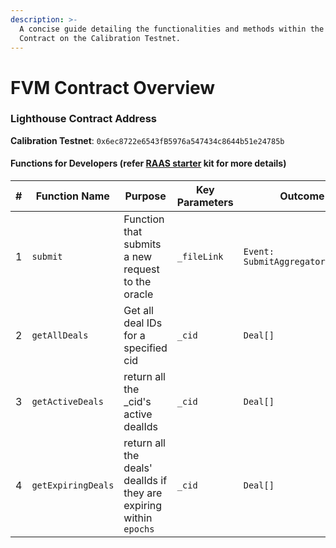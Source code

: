 ```yaml
---
description: >-
  A concise guide detailing the functionalities and methods within the FVM
  Contract on the Calibration Testnet.
---
```


# FVM Contract Overview

### Lighthouse Contract Address

**Calibration Testnet**: `0x6ec8722e6543fB5976a547434c8644b51e24785b`

#### Functions for Developers (refer [RAAS starter](https://github.com/filecoin-project/raas-starter-kit) kit for more details)

<table><thead><tr><th width="69">#</th><th width="196">Function Name</th><th width="174">Purpose</th><th width="155">Key Parameters</th><th>Outcome</th></tr></thead><tbody><tr><td>1</td><td><code>submit</code></td><td>Function that submits a new request to the oracle</td><td><code>_fileLink</code></td><td><code>Event: SubmitAggregatorRequest</code></td></tr><tr><td>2</td><td><code>getAllDeals</code></td><td>Get all deal IDs for a specified cid</td><td><code>_cid</code></td><td><code>Deal[]</code></td></tr><tr><td>3</td><td><code>getActiveDeals</code></td><td>return all the _cid's active dealIds</td><td><code>_cid</code></td><td><code>Deal[]</code></td></tr><tr><td>4</td><td><code>getExpiringDeals</code></td><td>return all the deals' dealIds if they are expiring within <code>epochs</code></td><td><code>_cid</code></td><td><code>Deal[]</code></td></tr></tbody></table>
